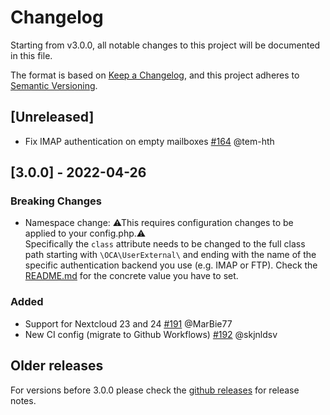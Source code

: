 # Changelog
Starting from v3.0.0, all notable changes to this project will be documented in this file.

The format is based on [Keep a Changelog](https://keepachangelog.com/en/1.0.0/),
and this project adheres to [Semantic Versioning](https://semver.org/spec/v2.0.0.html).

## [Unreleased]
- Fix IMAP authentication on empty mailboxes
  [#164](https://github.com/nextcloud/user_external/pull/164) @tem-hth

## [3.0.0] - 2022-04-26
### Breaking Changes
- Namespace change: ⚠This requires configuration changes to be applied to your config.php.⚠\
  Specifically the `class` attribute needs to be changed to the full class path starting with `\OCA\UserExternal\` and ending with the name of the specific authentication backend you use (e.g. IMAP or FTP). Check the [README.md](https://github.com/nextcloud/user_external#readme) for the concrete value you have to set.

### Added
- Support for Nextcloud 23 and 24
  [#191](https://github.com/nextcloud/user_external/pull/191) @MarBie77
- New CI config (migrate to Github Workflows)
  [#192](https://github.com/nextcloud/user_external/pull/192) @skjnldsv

## Older releases
For versions before 3.0.0 please check the [github releases](https://github.com/nextcloud/user_external/releases) for release notes.

